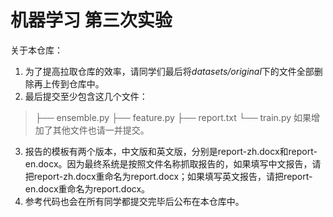 # 机器学习 第三次实验

关于本仓库：

1. 为了提高拉取仓库的效率，请同学们最后将*datasets/original*下的文件全部删除再上传到仓库中。
2. 最后提交至少包含这几个文件：

>├── ensemble.py
>├── feature.py
>├── report.txt
>└── train.py
>如果增加了其他文件也请一并提交。
3. 报告的模板有两个版本，中文版和英文版，分别是report-zh.docx和report-en.docx。因为最终系统是按照文件名称抓取报告的，如果填写中文报告，请把report-zh.docx重命名为report.docx；如果填写英文报告，请把report-en.docx重命名为report.docx。
4. 参考代码也会在所有同学都提交完毕后公布在本仓库中。